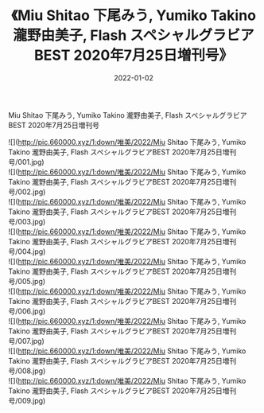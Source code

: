 ﻿---
layout: post
title:  《Miu Shitao 下尾みう, Yumiko Takino 瀧野由美子, Flash スペシャルグラビアBEST 2020年7月25日増刊号》
date:   2022-01-02
img: http://pic.660000.xyz/1:down/唯美/2022/Miu Shitao 下尾みう, Yumiko Takino 瀧野由美子, Flash スペシャルグラビアBEST 2020年7月25日増刊号/000.jpg
categories: [美女, 清纯, 唯美]
---

Miu Shitao 下尾みう, Yumiko Takino 瀧野由美子, Flash スペシャルグラビアBEST 2020年7月25日増刊号

  ![](http://pic.660000.xyz/1:down/唯美/2022/Miu Shitao 下尾みう, Yumiko Takino 瀧野由美子, Flash スペシャルグラビアBEST 2020年7月25日増刊号/001.jpg) <br> ![](http://pic.660000.xyz/1:down/唯美/2022/Miu Shitao 下尾みう, Yumiko Takino 瀧野由美子, Flash スペシャルグラビアBEST 2020年7月25日増刊号/002.jpg) <br> ![](http://pic.660000.xyz/1:down/唯美/2022/Miu Shitao 下尾みう, Yumiko Takino 瀧野由美子, Flash スペシャルグラビアBEST 2020年7月25日増刊号/003.jpg) <br> ![](http://pic.660000.xyz/1:down/唯美/2022/Miu Shitao 下尾みう, Yumiko Takino 瀧野由美子, Flash スペシャルグラビアBEST 2020年7月25日増刊号/004.jpg) <br> ![](http://pic.660000.xyz/1:down/唯美/2022/Miu Shitao 下尾みう, Yumiko Takino 瀧野由美子, Flash スペシャルグラビアBEST 2020年7月25日増刊号/005.jpg) <br> ![](http://pic.660000.xyz/1:down/唯美/2022/Miu Shitao 下尾みう, Yumiko Takino 瀧野由美子, Flash スペシャルグラビアBEST 2020年7月25日増刊号/006.jpg) <br> ![](http://pic.660000.xyz/1:down/唯美/2022/Miu Shitao 下尾みう, Yumiko Takino 瀧野由美子, Flash スペシャルグラビアBEST 2020年7月25日増刊号/007.jpg) <br> ![](http://pic.660000.xyz/1:down/唯美/2022/Miu Shitao 下尾みう, Yumiko Takino 瀧野由美子, Flash スペシャルグラビアBEST 2020年7月25日増刊号/008.jpg) <br> ![](http://pic.660000.xyz/1:down/唯美/2022/Miu Shitao 下尾みう, Yumiko Takino 瀧野由美子, Flash スペシャルグラビアBEST 2020年7月25日増刊号/009.jpg) <br>